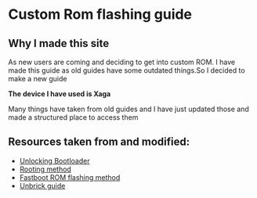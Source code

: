 ﻿---
hide:
  - navigation
---

# **Custom Rom flashing guide**
## Why I made this site
As new users are coming and deciding to get into custom ROM. I have made this guide as old guides have some outdated things.So I decided to make a new guide 

**The device I have used is Xaga**

Many things have taken from old guides and I have just updated those and made a structured place to access them


## Resources taken from and modified:

- [Unlocking Bootloader](https://telegra.ph/Unlocking-Bootloader-05-24)
- [Rooting method](https://telegra.ph/Rooting-Method-02-15)
- [Fastboot ROM flashing method](https://telegra.ph/How-to-flash-miui-fastboot-rom-05-27)
- [Unbrick guide](https://guide.itsvixano.me/preloader_xaga)


